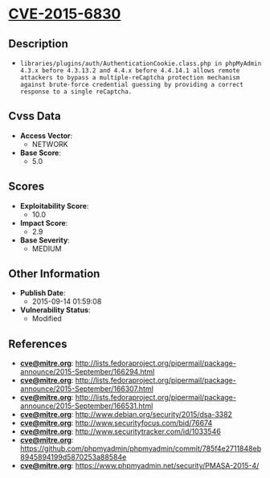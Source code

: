 
# [CVE-2015-6830](https://cve.mitre.org/cgi-bin/cvename.cgi?name=CVE-2015-6830)

## Description

- `libraries/plugins/auth/AuthenticationCookie.class.php in phpMyAdmin 4.3.x before 4.3.13.2 and 4.4.x before 4.4.14.1 allows remote attackers to bypass a multiple-reCaptcha protection mechanism against brute-force credential guessing by providing a correct response to a single reCaptcha.`

## Cvss Data

- **Access Vector**:
  - NETWORK
- **Base Score**:
  - 5.0

## Scores

- **Exploitability Score**:
  - 10.0
- **Impact Score**:
  - 2.9
- **Base Severity**:
  - MEDIUM

## Other Information

- **Publish Date**:
  - 2015-09-14 01:59:08
- **Vulnerability Status**:
  - Modified

## References

- **cve@mitre.org**: http://lists.fedoraproject.org/pipermail/package-announce/2015-September/166294.html
- **cve@mitre.org**: http://lists.fedoraproject.org/pipermail/package-announce/2015-September/166307.html
- **cve@mitre.org**: http://lists.fedoraproject.org/pipermail/package-announce/2015-September/166531.html
- **cve@mitre.org**: http://www.debian.org/security/2015/dsa-3382
- **cve@mitre.org**: http://www.securityfocus.com/bid/76674
- **cve@mitre.org**: http://www.securitytracker.com/id/1033546
- **cve@mitre.org**: https://github.com/phpmyadmin/phpmyadmin/commit/785f4e2711848eb8945894199d5870253a88584e
- **cve@mitre.org**: https://www.phpmyadmin.net/security/PMASA-2015-4/
